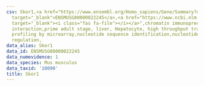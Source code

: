 ```yaml
---
csv: Skor1,<a href="https://www.ensembl.org/Homo_sapiens/Gene/Summary?db=core;g=ENSMUSG00000022245"
  target="_blank">ENSMUSG00000022245</a>,<a href="https://www.ncbi.nlm.nih.gov/pubmed/23834426"
  target="_blank"><i class="fas fa-file"></i></a>",chromatin immunoprecipitation assay,direct
  interaction,prime adult stage, liver, Hepatocyte, high throughput transcription
  profiling by microarray,nucleotide sequence identification,nucleotide sequence identification,transcriptional
  regulation,
data_alias: Skor1
data_id: ENSMUSG00000022245
data_numevidence: 1
data_species: Mus musculus
data_taxid: '10090'
title: Skor1
---
```

